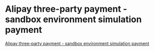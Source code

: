 # Alipay three-party payment - sandbox environment simulation payment
[Alipay three-party payment - sandbox environment simulation payment](https://aiwithcloud.com/2022/09/15/alipay_three_party_payment___sandbox_environment_simulation_payment/)